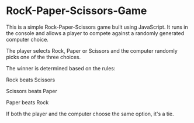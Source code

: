 # RocK-Paper-Scissors-Game
This is a simple Rock-Paper-Scissors game built using JavaScript. It runs in the console and allows a player to compete against a randomly generated computer choice.

The player selects Rock, Paper or Scissors and the computer randomly picks one of the three choices.

The winner is determined based on the rules:

Rock beats Scissors 

Scissors beats Paper 

Paper beats Rock

If both the player and the computer choose the same option, it's a tie.



